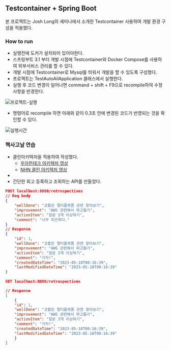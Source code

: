 ## Testcontainer + Spring Boot

본 프로젝트는 Josh Long의 세미나에서 소개한 Testcontainer 사용하여 개발 환경 구성을 적용했다.

### How to run

- 실행전에 도커가 설치되어 있어야한다.
- 스프링부트 3.1 부터 개발 시점에 Testcontainer와 Docker Compose를 사용하여 외부서비스 관리를 할 수 있다.
- 개발 시점에 Testcontainer로 Mysql를 띄워서 개발을 할 수 있도록 구성했다.
- 프로젝트는 TestAutoAilApplication 클래스에서 실행한다. 
- 실행 후 코드 변경이 일어나면 command + shift + F9으로 recompile하여 수정 사항을 반경한다. 

![프로젝트-실행](https://github.com/sendkite/clean-architecture/assets/90877864/2435e5ed-5b3e-4a07-8ad1-dbdbd9424437)

- 명령어로 recompile 하면 아래와 같이 0.3초 안에 변경된 코드가 반영되는 것을 확인할 수 있다.

![실행시간](https://github.com/sendkite/clean-architecture/assets/90877864/02983b06-b86a-48a1-8f56-fd0efb9e60e3)


### 핵사고날 연습

- 클린아키텍처을 적용하여 작성했다.
  - [우아한테크 아키텍처 영상](https://www.youtube.com/watch?v=saxHxoUeeSw&list=WL&index=1)
  - [NHN 클린 아키텍처 영상](https://www.youtube.com/watch?v=g6Tg6_qpIVc&t=145s)
- 
- 간단한 회고 등록하고 조회하는 API를 만들었다.

```json
POST localhost:8080/retrospectives
// Req body
{
    "wellDone": "코틀린 멀티플렛폼 관련 찾아보기",
    "improvement": "AWS 관련해서 파고들기",
    "actionItem": "질문 3개 이상하기",
    "comment": "너무 피곤하다."
}
// Response
{
    "id": 1,
    "wellDone": "코틀린 멀티플렛폼 관련 찾아보기",
    "improvement": "AWS 관련해서 파고들기",
    "actionItem": "질문 3개 이상하기",
    "comment": "가자!",
    "createdDateTime": "2023-05-18T00:16:39",
    "lastModifiedDateTime": "2023-05-18T00:16:39"
}
            
GET localhost:8080/retrospectives

// Response
[
    {
    "id": 1,
    "wellDone": "코틀린 멀티플렛폼 관련 찾아보기",
    "improvement": "AWS 관련해서 파고들기",
    "actionItem": "질문 3개 이상하기",
    "comment": "가자!",
    "createdDateTime": "2023-05-18T00:16:39",
    "lastModifiedDateTime": "2023-05-18T00:16:39"
    }
]

```